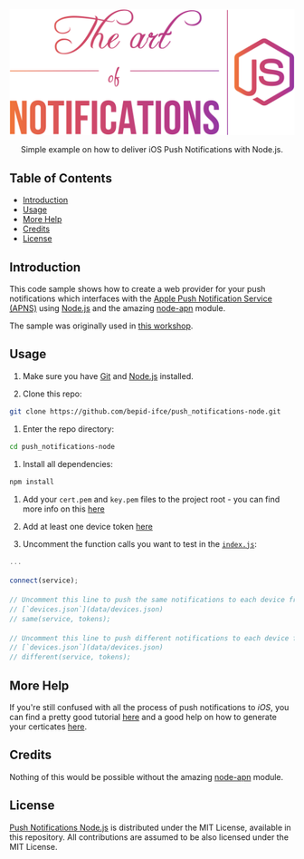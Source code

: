 <p align="center">
  <a href="">
    <img alt="Logo" src="logo.png" width="700px">
  </a>
</p>

<p align="center">
   Simple example on how to deliver iOS Push Notifications with Node.js.
</p>

## Table of Contents

- [Introduction](#introduction)
- [Usage](#usage)
- [More Help](#more-help)
- [Credits](Credits)
- [License](#license)

## Introduction

This code sample shows how to create a web provider for your push notifications
which interfaces with the [Apple Push Notification Service (APNS)](https://developer.apple.com/library/ios/documentation/NetworkingInternet/Conceptual/RemoteNotificationsPG/Chapters/ApplePushService.html)
using [Node.js](https://nodejs.org/en/) and the amazing
[node-apn](https://github.com/argon/node-apn) module.

The sample was originally used in [this workshop](https://speakerdeck.com/ythecombinator/the-art-of-notifications).

## Usage

1. Make sure you have [Git](https://git-scm.com/) and
[Node.js](https://nodejs.org/en/) installed.

1. Clone this repo:

```sh
git clone https://github.com/bepid-ifce/push_notifications-node.git
```

1. Enter the repo directory:
```sh
cd push_notifications-node
```

1. Install all dependencies:
```sh
npm install
```

1. Add your `cert.pem` and `key.pem` files to the project root - you can find
more info on this [here](#more-help)

1. Add at least one device token [here](data/devices.json)

1. Uncomment the function calls you want to test in the [`index.js`](index.js):
```js
...

connect(service);

// Uncomment this line to push the same notifications to each device from
// [`devices.json`](data/devices.json)
// same(service, tokens);

// Uncomment this line to push different notifications to each device from
// [`devices.json`](data/devices.json)
// different(service, tokens);
```

## More Help

If you're still confused with all the process of push notifications to *iOS*,
you can find a pretty good tutorial
[here](http://www.appcoda.com/push-notification-ios/) and a good help on how to
generate your certicates
[here](https://github.com/argon/node-apn/wiki/Preparing-Certificates).

## Credits

Nothing of this would be possible without the amazing
[node-apn](https://github.com/argon/node-apn) module.

## License

[Push Notifications Node.js](https://github.com/bepid-ifce/push_notifications-node)
is distributed under the MIT License, available in this repository. All
contributions are assumed to be also licensed under the MIT License.
